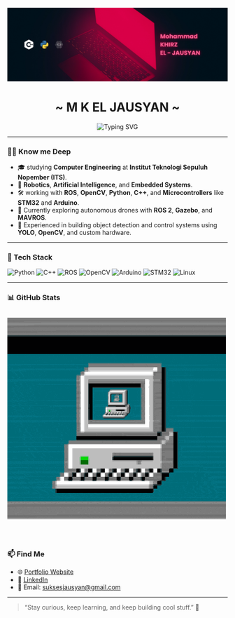 ![Alt Text](head.png)

<h1 align="center">~ M K EL JAUSYAN ~</h1>

<p align="center">
  <img src="https://readme-typing-svg.demolab.com?font=Fira+Code&duration=2500&pause=1000&center=true&vCenter=true&width=500&lines=Computer+Engineering+Student;Sepuluh+Nopember+Institute+of+Technologhy;Robotics+and+AI+Engineer;OpenCV+%7C+ROS+%7C+Python+%7C+C%2B%2B;Learning+without+Doing+is+Nothing" alt="Typing SVG" />
</p>

---

### 👨‍💻 Know me Deep

- 🎓 studying **Computer Engineering** at **Institut Teknologi Sepuluh Nopember (ITS)**.
- 🤖 **Robotics**, **Artificial Intelligence**, and **Embedded Systems**.
- 🛠️ working with **ROS**, **OpenCV**, **Python**, **C++**, and **Microcontrollers** like **STM32** and **Arduino**.
- 🚀 Currently exploring autonomous drones with **ROS 2**, **Gazebo**, and **MAVROS**.
- 🧠 Experienced in building object detection and control systems using **YOLO**, **OpenCV**, and custom hardware.

---

### 🧰 Tech Stack

![Python](https://img.shields.io/badge/-Python-3776AB?style=for-the-badge&logo=python&logoColor=white)
![C++](https://img.shields.io/badge/-C++-00599C?style=for-the-badge&logo=cplusplus&logoColor=white)
![ROS](https://img.shields.io/badge/-ROS-22314E?style=for-the-badge&logo=ros&logoColor=white)
![OpenCV](https://img.shields.io/badge/-OpenCV-5C3EE8?style=for-the-badge&logo=opencv&logoColor=white)
![Arduino](https://img.shields.io/badge/-Arduino-00979D?style=for-the-badge&logo=arduino&logoColor=white)
![STM32](https://img.shields.io/badge/-STM32-03234B?style=for-the-badge&logo=stmicroelectronics&logoColor=white)
![Linux](https://img.shields.io/badge/-Linux-FCC624?style=for-the-badge&logo=linux&logoColor=black)

---

### 📊 GitHub Stats
![Alt Text](giphy.gif)
---

### 📫 Find Me 

- 🌐 [Portfolio Website](yan-sukses.github.io/jausyan.github.io/work.html)
- 💼 [LinkedIn](https://www.linkedin.com/in/el-jausyan-812928317/)
- 📧 Email: suksesjausyan@gmail.com

---

> “Stay curious, keep learning, and keep building cool stuff.” 🚀


<!---
jausyan-sukses/jausyan-sukses is a ✨ special ✨ repository because its `README.md` (this file) appears on your GitHub profile.
You can click the Preview link to take a look at your changes.
--->
